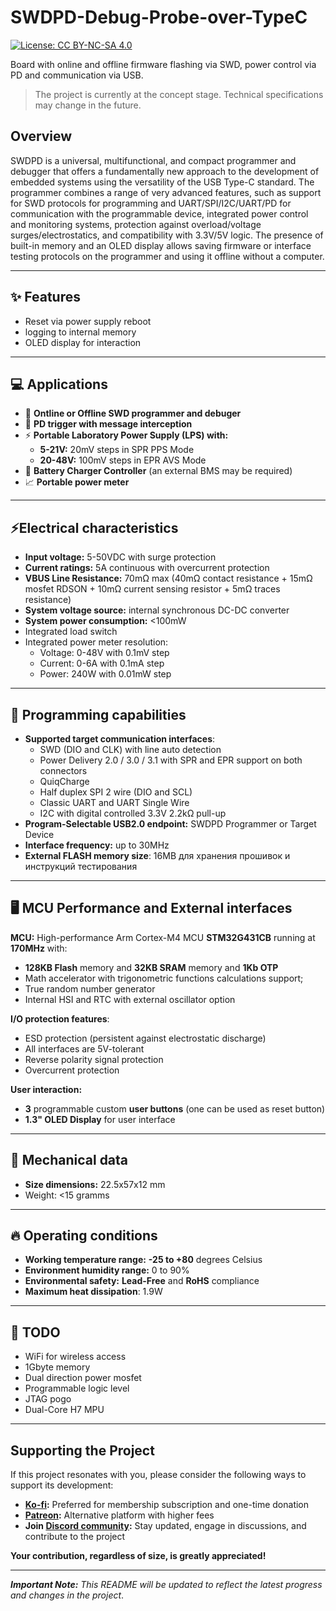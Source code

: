 # SWDPD-Debug-Probe-over-TypeC

[![License: CC BY-NC-SA 4.0](https://img.shields.io/badge/License-CC_BY--NC--SA_4.0-lightgrey.svg)](license.md)

Board with online and offline firmware flashing via SWD, power control via PD and communication via USB.

> The project is currently at the concept stage. Technical specifications may change in the future.

## Overview

SWDPD is a universal, multifunctional, and compact programmer and debugger that offers a fundamentally new approach to the development of embedded systems using the versatility of the USB Type-C standard. The programmer combines a range of very advanced features, such as support for SWD protocols for programming and UART/SPI/I2C/UART/PD for communication with the programmable device, integrated power control and monitoring systems, protection against overload/voltage surges/electrostatics, and compatibility with 3.3V/5V logic. The presence of built-in memory and an OLED display allows saving firmware or interface testing protocols on the programmer and using it offline without a computer.

------

## ✨ Features

- Reset via power supply reboot
- logging to internal memory
- OLED display for interaction

------

## 💻 Applications

- 🔧 **Ontline or Offline SWD programmer and debuger**
- 🔌 **PD trigger with message interception**
- ⚡ **Portable Laboratory Power Supply (LPS) with:**
	- **5-21V:** 20mV steps in SPR PPS Mode
	- **20-48V:** 100mV steps in EPR AVS Mode
- 🔋 **Battery Charger Controller** (an external BMS may be required)
- 📈 **Portable power meter**

------

## ⚡Electrical characteristics

- **Input voltage:** 5-50VDC with surge protection
- **Current ratings:** 5A continuous with overcurrent protection
- **VBUS Line Resistance:** 70mΩ max (40mΩ contact resistance + 15mΩ mosfet RDSON + 10mΩ current sensing resistor + 5mΩ traces resistance)
- **System voltage source:** internal synchronous DC-DC converter
- **System power consumption:** <100mW
- Integrated load switch
- Integrated power meter resolution: 
	- Voltage: 0-48V with 0.1mV step
	- Current: 0-6A with 0.1mA step
	- Power: 240W with 0.01mW step

------

## 🔄 Programming capabilities

- **Supported target communication interfaces**:
	- SWD (DIO and CLK) with line auto detection
	- Power Delivery 2.0 / 3.0 / 3.1 with SPR and EPR support on both connectors
	- QuiqCharge 
	- Half duplex SPI 2 wire (DIO and SCL)
	- Classic UART and UART Single Wire
	- I2C with digital controlled 3.3V 2.2kΩ pull-up
- **Program-Selectable USB2.0 endpoint:** SWDPD Programmer or Target Device
- **Interface frequency:** up to 30MHz
- **External FLASH memory size**: 16MB для хранения прошивок и инструкций тестирования

------

## 🖥️ MCU Performance and External interfaces

**MCU:** High-performance Arm Cortex-M4 MCU **STM32G431CB** running at **170MHz** with:

- **128KB Flash** memory and **32KB SRAM** memory and **1Kb OTP**
- Math accelerator with trigonometric functions calculations support;
- True random number generator
- Internal HSI and RTC with external oscillator option

**I/O protection features**:

- ESD protection (persistent against electrostatic discharge)
- All interfaces are 5V-tolerant
- Reverse polarity signal protection
- Overcurrent protection

**User interaction:**

- **3** programmable custom **user buttons** (one can be used as reset button)
- **1.3" OLED Display** for user interface

------

## 📏 Mechanical data

- **Size dimensions:** 22.5x57x12 mm
- Weight: <15 gramms

------

## 🔥 Operating conditions

- **Working temperature range:** **-25 to +80** degrees Celsius
- **Environment humidity range:** 0 to 90%
- **Environmental safety:** **Lead-Free** and **RoHS** compliance
- **Maximum heat dissipation**: 1.9W

------

## 📝 TODO

- WiFi for wireless access
- 1Gbyte memory
- Dual direction power mosfet
- Programmable logic level
- JTAG pogo
- Dual-Core H7 MPU

------

## Supporting the Project

If this project resonates with you, please consider the following ways to support its development:

- **[Ko-fi](https://ko-fi.com/creapunk):** Preferred for membership subscription and one-time donation
- **[Patreon](https://patreon.com/creapunk):** Alternative platform with higher fees
- **Join [Discord community](https://discord.gg/V4aJdTja8v):** Stay updated, engage in discussions, and contribute to the project

**Your contribution, regardless of size, is greatly appreciated!** 

---

***Important Note:** This README will be updated to reflect the latest progress and changes in the project*.
